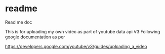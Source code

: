 # readme
Read me doc

This is for uploading my own video as part of youtube data api V3
Following google documentation as per


https://developers.google.com/youtube/v3/guides/uploading_a_video

